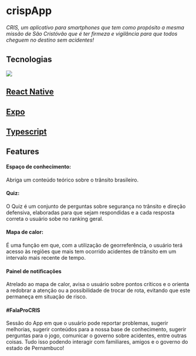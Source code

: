 <h1> crispApp </h1>

<h6> CRIS, um aplicativo para smartphones que tem como propósito a mesma missão de São Cristóvão que é ter firmeza e vigilância para que todos cheguem no destino sem acidentes! </h6>

## Tecnologias
<img src="https://i1.wp.com/blog.alexdevero.com/wp-content/uploads/2018/12/react-native-expo-how-to-build-your-first-mobile-app.jpg?w=1024&ssl=1"/> 

## [React Native](https://reactnative.dev/)
## [Expo](https://expo.io/)
## [Typescript](https://www.typescriptlang.org/)

## Features

 <h4>Espaço de conhecimento:</h4> 
  Abriga um conteúdo teórico sobre o trânsito brasileiro.
 <h4>Quiz:</h4> 
  O Quiz é um conjunto de perguntas sobre segurança no trânsito e direção defensiva, elaboradas para que sejam respondidas e a cada resposta correta o usuário sobe no ranking geral.
 <h4>Mapa de calor:</h4>
  É uma função em que, com a utilização de georreferência, o usuário terá acesso às regiões que mais tem ocorrido acidentes de trânsito em um intervalo mais recente de tempo.
  <h4>Painel de notificações</h4>
  Atrelado ao mapa de calor, avisa o usuário sobre pontos críticos e o orienta a redobrar a atenção ou a possibilidade de trocar de rota, evitando que este permaneça em situação de risco.
  <h4>#FalaProCRIS</h4>
  Sessão do App em que o usuário pode reportar problemas, sugerir melhorias, sugerir conteúdos para a nossa base de conhecimento, sugerir perguntas para o jogo, comunicar o governo sobre acidentes, entre outras coisas.
Tudo isso podendo interagir com familiares, amigos e o governo do estado de Pernambuco!


